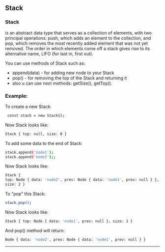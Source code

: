 ## Stack
 ###  Stack
 is an abstract data type that serves as a collection of elements, with two principal operations: push, which adds an element to the collection, and pop, which removes the most recently added element that was not yet removed. The order in which elements come off a stack gives rise to its alternative name, LIFO (for last in, first out).

 You can use methods of Stack such as:
 * append(data) - for adding new node to your Stack
 * pop() - for removing the top of the Stack and returning it
 * also u can use next methods: getSize(), getTop().

 ###  Example:

 To create a new Stack:
 ```sh
  const stack = new Stack();
  ```
  Now Stack looks like:
  ```sh
  Stack { top: null, size: 0 }
  ```
  To add some data to the end of Stack:
  ```sh
  stack.append('node1');
  stack.append('node2');;
  ```
  Now Stack looks like:
  ```sh
  Stack {
  top: Node { data: 'node2', prev: Node { data: 'node1', prev: null } },
  size: 2 }
  ```
  To "pop" this Stack:
  ```sh
  stack.pop();
  ```
  Now Stack looks like:
  ```sh
  Stack { top: Node { data: 'node1', prev: null }, size: 1 }
  ```
  And pop() method will return:
  ```sh
  Node { data: 'node2', prev: Node { data: 'node1', prev: null } }
  ```
 ---